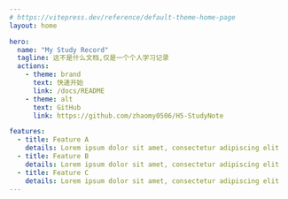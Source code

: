 ```yaml
---
# https://vitepress.dev/reference/default-theme-home-page
layout: home

hero:
  name: "My Study Record"
  tagline: 这不是什么文档,仅是一个个人学习记录
  actions:
    - theme: brand
      text: 快速开始
      link: /docs/README
    - theme: alt
      text: GitHub
      link: https://github.com/zhaomy0506/H5-StudyNote

features:
  - title: Feature A
    details: Lorem ipsum dolor sit amet, consectetur adipiscing elit
  - title: Feature B
    details: Lorem ipsum dolor sit amet, consectetur adipiscing elit
  - title: Feature C
    details: Lorem ipsum dolor sit amet, consectetur adipiscing elit
---
```

